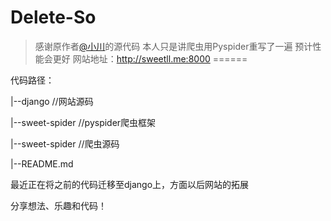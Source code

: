 # Delete-So
> 感谢原作者[@小川](https://github.com/yuadsl3010/Delete-So)的源代码
> 本人只是讲爬虫用Pyspider重写了一遍 预计性能会更好
网站地址：http://sweetll.me:8000
======

<p>代码路径：</p>
<p>|--django //网站源码</p>
<p>|--sweet-spider //pyspider爬虫框架</p>
<p>|--sweet-spider //爬虫源码</p>
<p>|--README.md </p>
<p>最近正在将之前的代码迁移至django上，方面以后网站的拓展</p>
<p>分享想法、乐趣和代码！</p>
